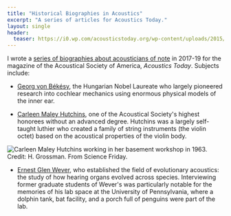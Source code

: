 ```yaml
---
title: "Historical Biographies in Acoustics"
excerpt: "A series of articles for Acoustics Today."
layout: single
header:
  teaser: https://i0.wp.com/acousticstoday.org/wp-content/uploads/2015/07/ASA-LogoFINAL.jpg
---
```


I wrote a [series of biographies about acousticians of note](https://acousticstoday.org/at-biographies/) in 2017-19 for the magazine of the Acoustical Society of America, _Acoustics Today_. Subjects include:

- [Georg von Békésy](https://acousticstoday.org/7302-2/), the Hungarian Nobel Laureate who largely pioneered research into cochlear mechanics using enormous physical models of the inner ear. 

- [Carleen Maley Hutchins](https://acousticstoday.org/historical-biographies-in-acoustics-carleen-maley-hutchins-by-elle-obrien/), one of the Acoustical Society's highest honorees without an advanced degree. Hutchins was a largely self-taught luthier who created a family of string instruments (the violin octet) based on the acoustical properties of the violin body. 

![Carleen Maley Hutchins working in her basement workshop in 1963. Credit: H. Grossman. From Science Friday.](https://i0.wp.com/acousticstoday.org/wp-content/uploads/2019/11/image001.jpg?resize=693%2C960&ssl=1)

- [Ernest Glen Wever](https://acousticstoday.org/7408-2/), who established the field of evolutionary acoustics: the study of how hearing organs evolved across species. Interviewing former graduate students of Wever's was particularly notable for the memories of his lab space at the University of Pennsylvania, where a dolphin tank, bat facility, and a porch full of penguins were part of the lab. 
